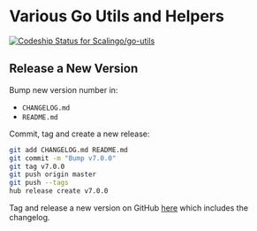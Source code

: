 # Various Go Utils and Helpers

[ ![Codeship Status for
Scalingo/go-utils](https://app.codeship.com/projects/af479f60-02c1-0136-d485-6637162e76f3/status?branch=master)](https://app.codeship.com/projects/280142)

## Release a New Version

Bump new version number in:

- `CHANGELOG.md`
- `README.md`

Commit, tag and create a new release:

```sh
git add CHANGELOG.md README.md
git commit -m "Bump v7.0.0"
git tag v7.0.0
git push origin master
git push --tags
hub release create v7.0.0
```

Tag and release a new version on GitHub
[here](https://github.com/Scalingo/go-utils/releases/new) which includes the
changelog.
